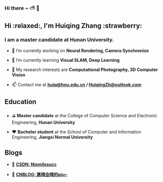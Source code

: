 ### Hi there ~ :partly_sunny: :jack_o_lantern:

<h2>Hi :relaxed:, I'm Huiqing Zhang :strawberry: </h2>
<h3>I am a master candidate at Hunan University.</h3>

- 🔭 I’m currently working on **Neural Rendering, Camera Synchronize**

- 🌱 I’m currently learning **Visual SLAM, Deep Learning**

- :cherries: My research interests are **Computational Photography, 3D Computer Vision**

- 📫 Contact me at **huiq@hnu.edu.cn / HuiqingZh@outlook.com**

<h2>Education</h2>

- :golf: **Master candidate** at the College of Computer Science and Electronic Engineering, **Hunan University**

- :hearts: **Bachelor student** at the School of Computer and Information Engineering, **Jiangxi Normal University**

<h2>Blogs</h2>

- :tomato: **[CSDN: Nismilesucc](https://blog.csdn.net/Nismilesucc?spm=1001.2101.3001.5343)**

- :candy: **[CNBLOG: 惠晴会晴的piu~](https://www.cnblogs.com/huihuipiuki/)**




